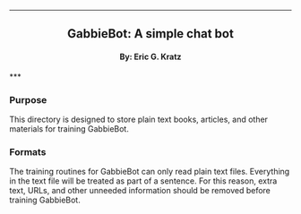 
[//]: # (Mixture of GitHub markdown and HTML. HTML is needed for formatting.)

***
<div align=center> <h2>
GabbieBot: A simple chat bot
</h2> </div>

<div align=center> <h4> By: Eric G. Kratz </h4> </div>
***

### Purpose

This directory is designed to store plain text books, articles, and other
materials for training GabbieBot.

### Formats

The training routines for GabbieBot can only read plain text files. Everything
in the text file will be treated as part of a sentence. For this reason, extra
text, URLs, and other unneeded information should be removed before training
GabbieBot.
